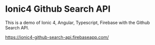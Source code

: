 # Ionic4 Github Search API

This is a demo of Ionic 4, Angular, Typescript, Firebase with the Github Search API.

https://ionic4-github-search-api.firebaseapp.com/